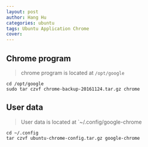 ```yaml
---
layout: post
author: Hang Hu
categories: ubuntu
tags: Ubuntu Application Chrome 
cover: 
---
```


## Chrome program

>chrome program is located at `/opt/google`
```
cd /opt/google
sudo tar czvf chrome-backup-20161124.tar.gz chrome
```
## User data

>User data is located at `~/.config/google-chrome
```
cd ~/.config
tar czvf ubuntu-chrome-config.tar.gz google-chrome
```
